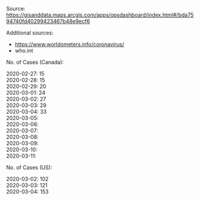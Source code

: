 Source: https://gisanddata.maps.arcgis.com/apps/opsdashboard/index.html#/bda7594740fd40299423467b48e9ecf6

Additional sources:
- https://www.worldometers.info/coronavirus/  
- who.int

No. of Cases (Canada):  

2020-02-27: 15  
2020-02-28: 15  
2020-02-29: 20  
2020-03-01: 24  
2020-03-02: 27  
2020-03-03: 29  
2020-03-04: 33  
2020-03-05:   
2020-03-06:   
2020-03-07:   
2020-03-08:   
2020-03-09:   
2020-03-10:   
2020-03-11:   

No. of Cases (US):


2020-03-02: 102  
2020-03-03: 121  
2020-03-04: 153    



